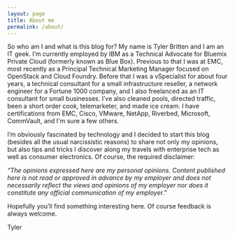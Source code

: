 ```yaml
---
layout: page
title: About me
permalink: /about/
---
```


So who am I and what is this blog for? My name is Tyler Britten and I am an IT geek. I’m currently employed by IBM as a Technical Advocate for Bluemix Private Cloud (formerly known as Blue Box). Previous to that I was at EMC, most recently as a Principal Technical Marketing Manager focused on OpenStack and Cloud Foundry. Before that I was a vSpecialist for about four years, a technical consultant for a small infrastructure reseller, a network engineer for a Fortune 1000 company, and I also freelanced as an IT consultant for small businesses. I’ve also cleaned pools, directed traffic, been a short order cook, telemarketer, and made ice cream. I have certifications from EMC, Cisco, VMware, NetApp, Riverbed, Microsoft, CommVault, and I'm sure a few others.

I’m obviously fascinated by technology and I decided to start this blog (besides all the usual narcissistic reasons) to share not only my opinions, but also tips and tricks I discover along my travels with enterprise tech as well as consumer electronics. Of course, the required disclaimer:

*“The opinions expressed here are my personal opinions. Content published here is not read or approved in advance by my employer and does not necessarily reflect the views and opinions of my employer nor does it constitute any official communication of my employer.”*

Hopefully you’ll find something interesting here. Of course feedback is always welcome.

Tyler
